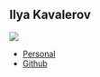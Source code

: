 Ilya Kavalerov
----------

![](photos/ilya-kavalerov)

* [Personal](http://ilyakavalerov.com)
* [Github](https://github.com/ilyakava)